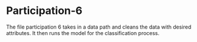 # Participation-6
The file participation 6 takes in a data path and cleans the data with desired attributes. It then runs the model for the classification process. 
